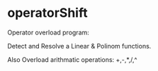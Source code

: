 # operatorShift

Operator overload program:

Detect and Resolve a Linear & Polinom functions.

Also Overload arithmatic operations: +,-,*,/,^
